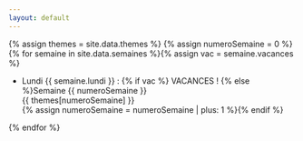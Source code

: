 ```yaml
---
layout: default
---
```



{% assign themes = site.data.themes %}
{% assign numeroSemaine = 0 %}
{% for semaine in site.data.semaines %}{% assign vac = semaine.vacances %}
- Lundi {{ semaine.lundi }} : {%
  if vac 
  %} VACANCES !  {%
  else 
  %}Semaine {{ numeroSemaine }}
  <div class="well well-sm" markdown="1">
  {{ themes[numeroSemaine] }}
  </div>
  {%
  assign numeroSemaine = numeroSemaine | plus: 1 
  %}{% 
  endif %}
{% endfor %}
